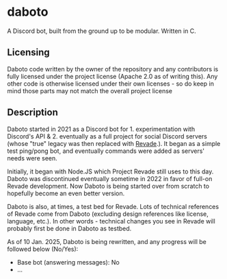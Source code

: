 # daboto
A Discord bot, built from the ground up to be modular. Written in C.

## Licensing
Daboto code written by the owner of the repository and any contributors is fully licensed under the project license (Apache 2.0 as of writing this). Any other code is otherwise licensed under their own licenses - so do keep in mind those parts may not match the overall project license

## Description
Daboto started in 2021 as a Discord bot for 1. experimentation with Discord's API & 2. eventually as a full project for social Discord servers (whose "true" legacy was then replaced with [Revade](https://github.com/akripent/revade).). It began as a simple test ping/pong bot, and eventually commands were added as servers' needs were seen.

Initially, it began with Node.JS which Project Revade still uses to this day. Daboto was discontinued eventually sometime in 2022 in favor of full-on Revade development. Now Daboto is being started over from scratch to hopefully become an even better version.

Daboto is also, at times, a test bed for Revade. Lots of technical references of Revade come from Daboto (excluding design references like license, language, etc.). In other words - technical changes you see in Revade will probably first be done in Daboto as testbed.

As of 10 Jan. 2025, Daboto is being rewritten, and any progress will be followed below (No/Yes):
- Base bot (answering messages): No
- ...
